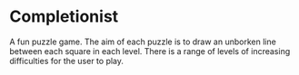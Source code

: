 # Completionist

A fun puzzle game.
The aim of each puzzle is to draw an unborken line between each square in each level.
There is a range of levels of increasing difficulties for the user to play.
